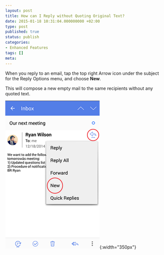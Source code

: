 ```yaml
---
layout: post
title: How can I Reply without Quoting Original Text?
date: 2015-01-18 10:31:04.000000000 +02:00
type: post
published: true
status: publish
categories:
- Enhanced Features
tags: []
meta:
---
```


When you reply to an email, tap the top right Arrow icon under the subject for the Reply Options menu, and choose **New**.

This will compose a new empty mail to the same recipients without any quoted text.

![Reply Plus New](/assets/reply_plus_new.jpg){:width="350px"}